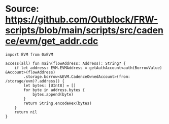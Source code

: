 # Source: https://github.com/Outblock/FRW-scripts/blob/main/scripts/src/cadence/evm/get_addr.cdc

```
import EVM from 0xEVM

access(all) fun main(flowAddress: Address): String? {
    if let address: EVM.EVMAddress = getAuthAccount<auth(BorrowValue) &Account>(flowAddress)
        .storage.borrow<&EVM.CadenceOwnedAccount>(from: /storage/evm)?.address() {
        let bytes: [UInt8] = []
        for byte in address.bytes {
            bytes.append(byte)
        }
        return String.encodeHex(bytes)
    }
    return nil
}
```